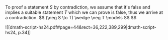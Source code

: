 
To proof a statement $S$ by contradiction, we assume that it's false and implies a suitable statement $T$ which we can prove is false, thus we arrive at a contradiction. 
$$
(\neg S \to T) \wedge \neg T \models S$
$$


![[dmath-script-hs24.pdf#page=44&rect=36,222,389,299|dmath-script-hs24, p.34]]

